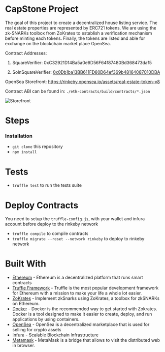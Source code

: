 # CapStone Project

The goal of this project to create a decentralized house listing service. The real estate properties are represented by ERC721 tokens. We are using the zk-SNARKs toolbox from ZoKrates to establish a verification mechanism before minting each tokens. Finally, the tokens are listed and able for exchange on the blockchain market place OpenSea.

Contract Addresses:
1. SquareVerifier: 0xC32921D14Ba5a0e9D56F64f87480Bd368473daf5

2. SolnSquareVerifier: [0x0Db1ba13BB611FD80D64ef369b48164087010DBA](https://rinkeby.etherscan.io/address/0x0Db1ba13BB611FD80D64ef369b48164087010DBA)

OpenSea Storefront: https://rinkeby.opensea.io/assets/real-estate-token-v8

Contract ABI can be found in: `./eth-contracts/build/contracts/*.json`


![Storefront](./storefront.png?raw=true "Storefront")

# Steps
### Installation

- `git clone` this repository
- `npm install`

# Tests

- `truffle test` to run the tests suite

# Deploy Contracts
You need to setup the `truffle-config.js`, with your wallet and infura account before deploy to the rinkeby network

- `truffle compile` to compile contracts
- `truffle migrate --reset --network rinkeby` to deploy to rinkeby network


# Built With

* [Ethereum](https://www.ethereum.org/) - Ethereum is a decentralized platform that runs smart contracts
* [Truffle Framework](http://truffleframework.com/) - Truffle is the most popular development framework for Ethereum with a mission to make your life a whole lot easier.
* [ZoKrates](https://github.com/Zokrates/ZoKrates) - Implement zkSnarks using ZoKrates, a toolbox for zkSNARKs on Ethereum.
* [Docker](https://docs.docker.com/install/) - Docker is the recommended way to get started with Zokrates. Docker is a tool designed to make it easier to create, deploy, and run applications by using containers.
* [OpenSea](https://docs.opensea.io/docs) - OpenSea is a decentralized marketplace that is used for selling for crypto assets
* [Infura](https://infura.io/) - Scalable Blockchain Infrastructure
* [Metamask](https://metamask.io/) - MetaMask is a bridge that allows to visit the distributed web in browser.

